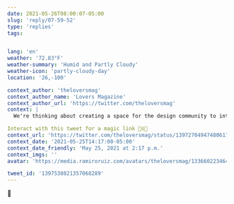 ```yaml
---
date: 2021-05-26T08:00:07-05:00
slug: 'reply/07-59-52'
type: 'replies'
tags:


lang: 'en'
weather: '72.83°F'
weather-summary: 'Humid and Partly Cloudy'
weather-icon: 'partly-cloudy-day'
location: '26,-100'

context_author: 'theloversmag'
context_author_name: 'Lovers Magazine'
context_author_url: 'https://twitter.com/theloversmag'
context: |
  We're thinking about creating a space for the design community to interact with one another 👁

Interact with this tweet for a magic link 🧙‍♀️✨
context_url: 'https://twitter.com/theloversmag/status/1397270494748061710?s=12'
context_date: '2021-05-25T14:17:00-05:00'
context_date_friendly: 'May 25, 2021 at 2:17 p.m.'
context_imgs: ''
avatar: 'https://media.ramiroruiz.com/avatars/theloversmag/1336602234646384640/u7Ay4lMg_bigger.jpg'

tweet_id: '1397538021357068289'
---
```

👀